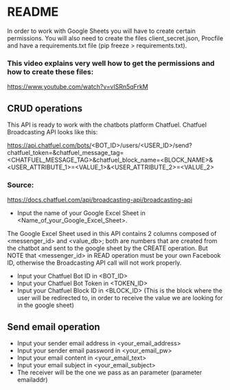 # README

In order to work with Google Sheets you will have to create certain permissions. You will also need to create the files client_secret.json, Procfile and have a requirements.txt file (pip freeze > requirements.txt). 

### This video explains very well how to get the permissions and how to create these files:
https://www.youtube.com/watch?v=vISRn5qFrkM

## CRUD operations

This API is ready to work with the chatbots platform Chatfuel.
Chatfuel Broadcasting API looks like this:

https://api.chatfuel.com/bots/<BOT_ID>/users/<USER_ID>/send?chatfuel_token=<TOKEN>&chatfuel_message_tag=<CHATFUEL_MESSAGE_TAG>&chatfuel_block_name=<BLOCK_NAME>&<USER_ATTRIBUTE_1>=<VALUE_1>&<USER_ATTRIBUTE_2>=<VALUE_2>

### Source:
https://docs.chatfuel.com/api/broadcasting-api/broadcasting-api

- Input the name of your Google Excel Sheet in <Name_of_your_Google_Excel_Sheet>.

The Google Excel Sheet used in this API contains 2 columns composed of <messenger_id> and <value_db>; both are numbers that are created from the chatbot and sent to the google sheet by the CREATE operation. But NOTE that <messenger_id> in READ operation must be your own Facebook ID, otherwise the Broadcasting API call will not work properly.


- Input your Chatfuel Bot ID in <BOT_ID>
- Input your Chatfuel Bot Token in <TOKEN_ID>
- Input your Chatfuel Block ID in <BLOCK_ID> (This is the block where the user will be redirected to, in order to receive the value we are looking for in the google sheet)

## Send email operation

- Input your sender email address in <your_email_address>
- Input your sender email password in <your_email_pw>
- Input your email content in <your_email_text>
- Input your email subject in <your_email_subject>
- The receiver will be the one we pass as an parameter (parameter emailaddr)



